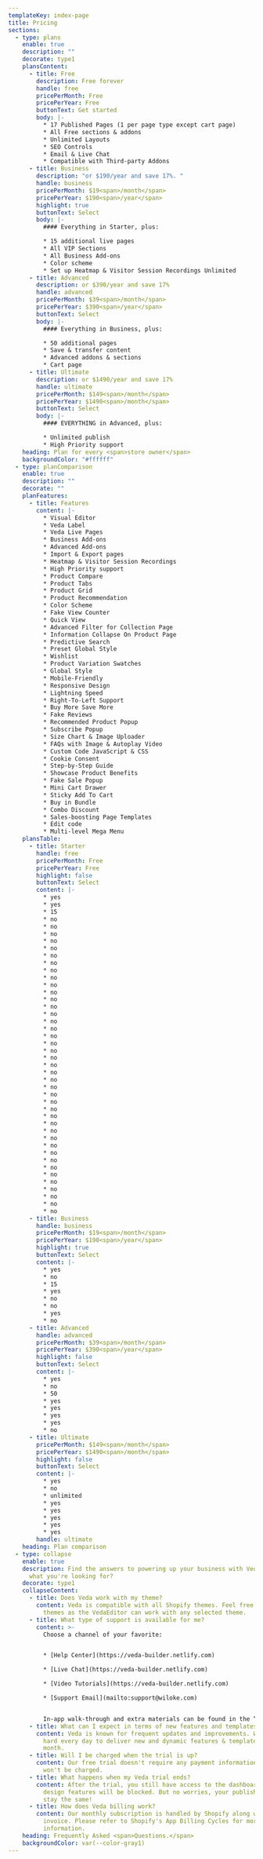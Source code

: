 ```yaml
---
templateKey: index-page
title: Pricing
sections:
  - type: plans
    enable: true
    description: ""
    decorate: type1
    plansContent:
      - title: Free
        description: Free forever
        handle: free
        pricePerMonth: Free
        pricePerYear: Free
        buttonText: Get started
        body: |-
          * 17 Published Pages (1 per page type except cart page)
          * All Free sections & addons
          * Unlimited Layouts
          * SEO Controls
          * Email & Live Chat
          * Compatible with Third-party Addons
      - title: Business
        description: "or $190/year and save 17%. "
        handle: business
        pricePerMonth: $19<span>/month</span>
        pricePerYear: $190<span>/year</span>
        highlight: true
        buttonText: Select
        body: |-
          #### Everything in Starter, plus:

          * 15 additional live pages
          * All VIP Sections
          * A﻿ll Business Add-ons
          * Color scheme
          * Set up Heatmap & Visitor Session Recordings Unlimited
      - title: Advanced
        description: or $390/year and save 17%
        handle: advanced
        pricePerMonth: $39<span>/month</span>
        pricePerYear: $390<span>/year</span>
        buttonText: Select
        body: |-
          #### Everything in Business, plus:

          * 50 additional pages
          * Save & transfer content
          * Advanced addons & sections 
          * Cart page
      - title: Ultimate
        description: or $1490/year and save 17%
        handle: ultimate
        pricePerMonth: $149<span>/month</span>
        pricePerYear: $1490<span>/month</span>
        buttonText: Select
        body: |-
          #### EVERYTHING in Advanced, plus:

          * Unlimited publish
          * High Priority support
    heading: Plan for every <span>store owner</span>
    backgroundColor: "#ffffff"
  - type: planComparison
    enable: true
    description: ""
    decorate: ""
    planFeatures:
      - title: Features
        content: |-
          * Visual Editor 
          * Veda Label
          * Veda Live Pages
          * Business Add-ons 
          * A﻿dvanced Add-ons
          * I﻿mport & Export pages
          * Heatmap & Visitor Session Recordings 
          * High Priority support
          * Product Compare
          * Product Tabs
          * Product Grid
          * Product Recommendation
          * Color Scheme
          * Fake View Counter
          * Quick View
          * Advanced Filter for Collection Page
          * Information Collapse On Product Page
          * Predictive Search
          * Preset Global Style
          * Wishlist
          * Product Variation Swatches
          * Global Style
          * Mobile-Friendly
          * Responsive Design
          * Lightning Speed
          * Right-To-Left Support
          * Buy More Save More
          * Fake Reviews
          * Recommended Product Popup
          * Subscribe Popup
          * Size Chart & Image Uploader
          * FAQs with Image & Autoplay Video
          * Custom Code JavaScript & CSS
          * Cookie Consent
          * Step-by-Step Guide
          * Showcase Product Benefits
          * Fake Sale Popup
          * Mini Cart Drawer
          * Sticky Add To Cart
          * Buy in Bundle
          * Combo Discount
          * Sales-boosting Page Templates
          * Edit code
          * Multi-level Mega Menu
    plansTable:
      - title: Starter
        handle: free
        pricePerMonth: Free
        pricePerYear: Free
        highlight: false
        buttonText: Select
        content: |-
          * yes
          * yes
          * 15
          * no
          * no
          * no
          * no
          * no
          * no
          * no
          * no
          * no
          * no
          * no
          * no
          * no
          * no
          * no
          * no
          * no
          * no
          * no
          * no
          * no
          * no
          * no
          * no
          * no
          * no
          * no
          * no
          * no
          * no
          * no
          * no
          * no
          * no
          * no
          * no
          * no
          * no
          * no
          * no
          * no
      - title: Business
        handle: business
        pricePerMonth: $19<span>/month</span>
        pricePerYear: $190<span>/year</span>
        highlight: true
        buttonText: Select
        content: |-
          * yes
          * no
          * 15
          * yes
          * no
          * no
          * yes
          * n﻿o
      - title: Advanced
        handle: advanced
        pricePerMonth: $39<span>/month</span>
        pricePerYear: $390<span>/year</span>
        highlight: false
        buttonText: Select
        content: |-
          * yes
          * no
          * 50
          * yes
          * yes
          * yes
          * yes
          * n﻿o
      - title: Ultimate
        pricePerMonth: $149<span>/month</span>
        pricePerYear: $1490<span>/month</span>
        highlight: false
        buttonText: Select
        content: |-
          * yes
          * no
          * unlimited
          * yes
          * yes
          * yes
          * yes
          * y﻿es
        handle: ultimate
    heading: Plan comparison
  - type: collapse
    enable: true
    description: Find the answers to powering up your business with Veda. Can't find
      what you're looking for?
    decorate: type1
    collapseContent:
      - title: Does Veda work with my theme?
        content: Veda is compatible with all Shopify themes. Feel free to switch between
          themes as the VedaEditor can work with any selected theme.
      - title: What type of support is available for me?
        content: >-
          Choose a channel of your favorite:


          * [Help Center](https://veda-builder.netlify.com)

          * [Live Chat](https://veda-builder.netlify.com)

          * [Video Tutorials](https://veda-builder.netlify.com)

          * [Support Email](mailto:support@wiloke.com)


          In-app walk-through and extra materials can be found in the “Help Center” section of the [Veda dashboard](http://app.veda.com) once you have our app installed!
      - title: What can I expect in terms of new features and templates?
        content: Veda is known for frequent updates and improvements. We are working
          hard every day to deliver new and dynamic features & templates every
          month.
      - title: Will I be charged when the trial is up?
        content: Our free trial doesn't require any payment information, so no, you
          won't be charged.
      - title: What happens when my Veda trial ends?
        content: After the trial, you still have access to the dashboard but all page
          design features will be blocked. But no worries, your published pages
          stay the same!
      - title: How does Veda billing work?
        content: Our monthly subscription is handled by Shopify along with its 30-day
          invoice. Please refer to Shopify's App Billing Cycles for more
          information.
    heading: Frequently Asked <span>Questions.</span>
    backgroundColor: var(--color-gray1)
---
```

